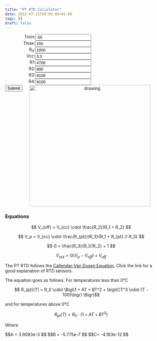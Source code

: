 ```yaml
---
title: "PT RTD Calculator"
date: 2022-07-21T09:05:09+01:00
tags: []
draft: false
---
```


<!-- help from - https://jsfiddle.net/red_stapler/u5aanta8/1/ -->
<!-- https://forum.arduino.cc/t/pt1000-with-arduino-and-self-build-transmitter-400-c/1009024 -->

<style>
label{
    display: inline-block;
    float: left;
    clear: left;
    width: 100px;
    text-align: right;
}
input {
  display: inline-block;
  float: left;
}
</style>


<div class="container">
  <div class="row">
    <div class="col">
  	<div>
      <div class="row"><label>Tmin:</label><input  type="text" id="Tmin" value="-55" /></div>
      <div class="row"><label>Tmax:</label><input  type="text" id="Tmax" value="155" /></div>
      <div class="row"><label>R<sub>0</sub>:</label><input  type="text" id="R" value="1000" /></div>
      <div class="row"><label>Vcc:</label><input  type="text" id="vcc" value="3.3" /></div>
      <div class="row"><label>R1:</label><input  type="text" id="R1" value="4700" /></div>
      <div class="row"><label>R2:</label><input  type="text" id="R2" value="800" /></div>
      <div class="row"><label>R3:</label><input  type="text" id="R3" value="9100" /></div>
      <div class="row"><label>R4:</label><input  type="text" id="R4" value="9100" /></div>
      <div class="row"><label></label><input  type="submit" onclick="adddata()" /></div>    
  </div>
    </div>
  <div class="col">
<p align="center"> 
<img src="/misc/images/PT_RTD.png" alt="drawing" width="400"/>
</p>

  </div>
</div>
</div>


<script src="https://cdnjs.cloudflare.com/ajax/libs/Chart.js/3.8.0/chart.min.js"></script>
<canvas id="myChart"></canvas>

<script>

// Need to be careful using this function, the last number is the stop value.
function makeArr(startValue, stopValue, cardinality)
{
  var arr = [];
  var step = (stopValue - startValue) / (cardinality - 1);
  for (var i = 0; i < cardinality; i++) {
    arr.push((startValue + (step * i)).toFixed(3) ) ;
  }
  return arr;
}

function para(R1, R2)
{return (R1 * R2) / (R1 + R2);}

function get_params()
{
  return {
    Tmin : Number(document.getElementById("Tmin").value),
    Tmax : Number(document.getElementById("Tmax").value),
    R0 :  Number(document.getElementById("R").value),
    vcc : Number(document.getElementById("vcc").value),
    R1 : Number(document.getElementById("R1").value),
    R2 : Number(document.getElementById("R3").value),
    R3 : Number(document.getElementById("R2").value),
    R4 : Number(document.getElementById("R4").value),
  };
}


function calculate()
{

  const A = 3.9083e-3;
  const B = -5.775e-7;
  const C = -4.183e-12;

  params = get_params();

  let T0, T1,T = [];
  let Rpt = [];

  let Voff = 0;
  let vp = 0;
  let G = 0;
  let vout = [];

  if (params.Tmin < 0) {

     T0 = makeArr(params.Tmin,0,(( Math.abs(params.Tmin) * 10 )+1));
     T1 = makeArr(0.1,params.Tmax,params.Tmax * 10);
     T = T0.concat(T1);

    let Rt0 = T0.map(x => params.R0 * (1 + (A*x) + (B*Math.pow(x,2)) + ((C * Math.pow(x,3)) * (x - 100))   ));
    let Rt1 = T1.map(x => params.R0 * (1 + (A*x) + (B*Math.pow(x,2))));  
    Rpt = Rt0.concat(Rt1);

  }
  else {
    
    T = makeArr(params.Tmin,params.Tmax,params.Tmax * 10);
    Rpt = T.map(x => params.R0 * (1 + (A*x) + (B*Math.pow(x,2)))); 

  }

  Voff = params.vcc * (params.R3 / (params.R1 + params.R3));
  vp = Rpt.map(x => params.vcc * (para(x, params.R4) / (params.R1 + para(x, params.R4))));
  G = (params.R2 / para(params.R1, params.R3)) + 1;
  vout = vp.map(x => (((x - Voff)*G) + Voff).toFixed(3));

  return {
    vout:vout,
    T:T,
    Rpt:Rpt
  };

}


data = calculate();

var ctx = document.getElementById("myChart").getContext("2d");

  var myChart = new Chart(ctx, {
    type: "line",
    data: {
        labels: data.T,
        datasets: [
          {
            label: "Votage out [V]",
            data : data.vout,
            backgroundColor: "rgba(153,205,1,0.6)",
            fill : true
          },
        ],
      },
      options: {
          responsive: true,
          legend: {
              display: true
          },
          scales: {
            x:{
              title:{
                display: true,
                text: 'Temperature [C]'
              }
            }         
          }
      }
  });


function adddata(){

  data = calculate();

  myChart.data.datasets[0].data = data.vout;
  myChart.data.labels= data.T;
  myChart.update();
}
  </script>


### Equations

<div>

$$ V_{off} = V_{cc} \cdot \frac{R_2}{R_1 + R_2} $$

$$ V_p = V_{cc} \cdot \frac{R_{pt}//R_3}{R_1 + R_{pt} // R_3} $$

$$ G = \frac{R_3}{R_1//R_2} + 1 $$

$$ V_{out} = G(V_p - V_{off}) + V_{off} $$ 


</div>

The PT RTD follows the <a href=https://www.ti.com/lit/an/sbaa275/sbaa275.pdf target="_blank">Callendar-Van Dusen Equation</a>. Click the link for a good explanation of RTD sensors. 

The equation goes as follows. For temperatures less than 0&deg;C
<div>

$$ R_{pt}(T) = R_0 \cdot \Bigl(1 + AT + BT^2 + \bigl(CT^3 \cdot (T - 100)\bigr) \Bigr)$$
</div>

and for temperatures above 0&deg;C 

<div>

$$ R_{pt}(T) = R_0  \cdot \bigl(1 + AT + BT^2 \bigr) $$

</div>

Where 
<div>
$$A = 3.9093e-3 $$
$$B = -5.775e-7 $$
$$C= -4.183e-12 $$  
</div> 
